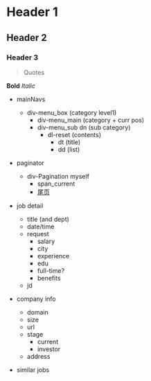 # Header 1
## Header 2
### Header 3

> Quotes

**Bold**
*Italic*


- mainNavs
    - div-menu_box (category level1)
        - div-menu_main (category + curr pos)
        - div-menu_sub dn (sub category)
            - dl-reset (contents)
                - dt (title)
                - dd (list)
    
        
- paginator
    - div-Pagination myself
        - span_current
        - <a href="#" title="7">尾页</a>
        
    
- job detail
    - title (and dept)
    - date/time
    - request
        - salary
        - city
        - experience
        - edu
        - full-time?
        - benefits
    - jd

- company info
    - domain
    - size
    - url
    - stage
        - current
        - investor
    - address
    
- similar jobs
    
